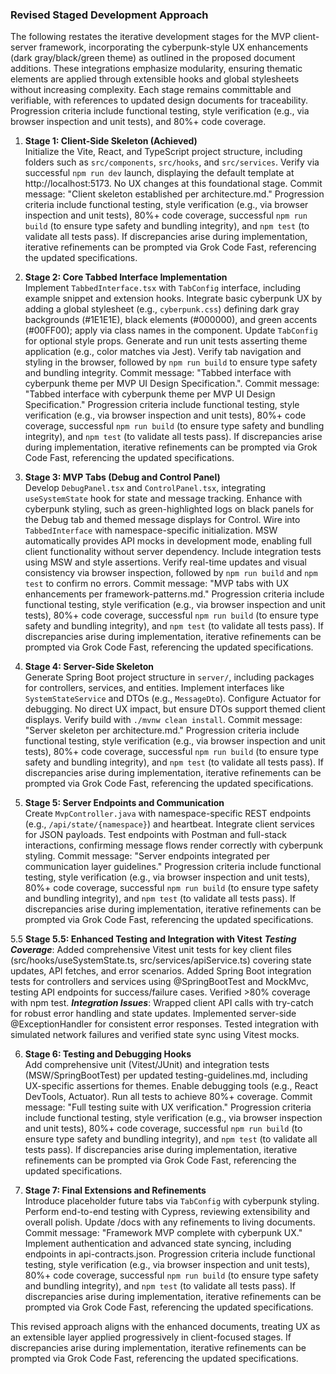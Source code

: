 ### Revised Staged Development Approach

The following restates the iterative development stages for the MVP client-server framework, incorporating the cyberpunk-style UX enhancements (dark gray/black/green theme) as outlined in the proposed document additions. These integrations emphasize modularity, ensuring thematic elements are applied through extensible hooks and global stylesheets without increasing complexity. Each stage remains committable and verifiable, with references to updated design documents for traceability. Progression criteria include functional testing, style verification (e.g., via browser inspection and unit tests), and 80%+ code coverage.

1. **Stage 1: Client-Side Skeleton (Achieved)**  
   Initialize the Vite, React, and TypeScript project structure, including folders such as `src/components`, `src/hooks`, and `src/services`. Verify via successful `npm run dev` launch, displaying the default template at http://localhost:5173. No UX changes at this foundational stage. Commit message: "Client skeleton established per architecture.md."
   Progression criteria include functional testing, style verification (e.g., via browser inspection and unit tests), 80%+ code coverage, successful `npm run build` (to ensure type safety and bundling integrity), and `npm test` (to validate all tests pass). If discrepancies arise during implementation, iterative refinements can be prompted via Grok Code Fast, referencing the updated specifications.

2. **Stage 2: Core Tabbed Interface Implementation**  
   Implement `TabbedInterface.tsx` with `TabConfig` interface, including example snippet and extension hooks. Integrate basic cyberpunk UX by adding a global stylesheet (e.g., `cyberpunk.css`) defining dark gray backgrounds (#1E1E1E), black elements (#000000), and green accents (#00FF00); apply via class names in the component. Update `TabConfig` for optional style props. Generate and run unit tests asserting theme application (e.g., color matches via Jest). Verify tab navigation and styling in the browser, followed by `npm run build` to ensure type safety and bundling integrity. Commit message: "Tabbed interface with cyberpunk theme per MVP UI Design Specification.". Commit message: "Tabbed interface with cyberpunk theme per MVP UI Design Specification."
   Progression criteria include functional testing, style verification (e.g., via browser inspection and unit tests), 80%+ code coverage, successful `npm run build` (to ensure type safety and bundling integrity), and `npm test` (to validate all tests pass). If discrepancies arise during implementation, iterative refinements can be prompted via Grok Code Fast, referencing the updated specifications.

3. **Stage 3: MVP Tabs (Debug and Control Panel)**  
   Develop `DebugPanel.tsx` and `ControlPanel.tsx`, integrating `useSystemState` hook for state and message tracking. Enhance with cyberpunk styling, such as green-highlighted logs on black panels for the Debug tab and themed message displays for Control. Wire into `TabbedInterface` with namespace-specific initialization. MSW automatically provides API mocks in development mode, enabling full client functionality without server dependency. Include integration tests using MSW and style assertions. Verify real-time updates and visual consistency via browser inspection, followed by `npm run build` and `npm test` to confirm no errors. Commit message: "MVP tabs with UX enhancements per framework-patterns.md."
   Progression criteria include functional testing, style verification (e.g., via browser inspection and unit tests), 80%+ code coverage, successful `npm run build` (to ensure type safety and bundling integrity), and `npm test` (to validate all tests pass). If discrepancies arise during implementation, iterative refinements can be prompted via Grok Code Fast, referencing the updated specifications.

4. **Stage 4: Server-Side Skeleton**  
   Generate Spring Boot project structure in `server/`, including packages for controllers, services, and entities. Implement interfaces like `SystemStateService` and DTOs (e.g., `MessageDto`). Configure Actuator for debugging. No direct UX impact, but ensure DTOs support themed client displays. Verify build with `./mvnw clean install`. Commit message: "Server skeleton per architecture.md."
   Progression criteria include functional testing, style verification (e.g., via browser inspection and unit tests), 80%+ code coverage, successful `npm run build` (to ensure type safety and bundling integrity), and `npm test` (to validate all tests pass). If discrepancies arise during implementation, iterative refinements can be prompted via Grok Code Fast, referencing the updated specifications.

5. **Stage 5: Server Endpoints and Communication**  
   Create `MvpController.java` with namespace-specific REST endpoints (e.g., `/api/state/{namespace}`) and heartbeat. Integrate client services for JSON payloads. Test endpoints with Postman and full-stack interactions, confirming message flows render correctly with cyberpunk styling. Commit message: "Server endpoints integrated per communication layer guidelines."
   Progression criteria include functional testing, style verification (e.g., via browser inspection and unit tests), 80%+ code coverage, successful `npm run build` (to ensure type safety and bundling integrity), and `npm test` (to validate all tests pass). If discrepancies arise during implementation, iterative refinements can be prompted via Grok Code Fast, referencing the updated specifications.

5.5 **Stage 5.5: Enhanced Testing and Integration with Vitest**
    ***Testing Coverage***: Added comprehensive Vitest unit tests for key client files (src/hooks/useSystemState.ts, src/services/apiService.ts) covering state updates, API fetches, and error scenarios. Added Spring Boot integration tests for controllers and services using @SpringBootTest and MockMvc, testing API endpoints for success/failure cases. Verified >80% coverage with npm test.
    ***Integration Issues***: Wrapped client API calls with try-catch for robust error handling and state updates. Implemented server-side @ExceptionHandler for consistent error responses. Tested integration with simulated network failures and verified state sync using Vitest mocks.

6. **Stage 6: Testing and Debugging Hooks**  
   Add comprehensive unit (Vitest/JUnit) and integration tests (MSW/SpringBootTest) per updated testing-guidelines.md, including UX-specific assertions for themes. Enable debugging tools (e.g., React DevTools, Actuator). Run all tests to achieve 80%+ coverage. Commit message: "Full testing suite with UX verification."
   Progression criteria include functional testing, style verification (e.g., via browser inspection and unit tests), 80%+ code coverage, successful `npm run build` (to ensure type safety and bundling integrity), and `npm test` (to validate all tests pass). If discrepancies arise during implementation, iterative refinements can be prompted via Grok Code Fast, referencing the updated specifications.

7. **Stage 7: Final Extensions and Refinements**  
   Introduce placeholder future tabs via `TabConfig` with cyberpunk styling. Perform end-to-end testing with Cypress, reviewing extensibility and overall polish. Update /docs with any refinements to living documents. Commit message: "Framework MVP complete with cyberpunk UX."
   Implement authentication and advanced state syncing, including endpoints in api-contracts.json.
   Progression criteria include functional testing, style verification (e.g., via browser inspection and unit tests), 80%+ code coverage, successful `npm run build` (to ensure type safety and bundling integrity), and `npm test` (to validate all tests pass). If discrepancies arise during implementation, iterative refinements can be prompted via Grok Code Fast, referencing the updated specifications.

This revised approach aligns with the enhanced documents, treating UX as an extensible layer applied progressively in client-focused stages. If discrepancies arise during implementation, iterative refinements can be prompted via Grok Code Fast, referencing the updated specifications.